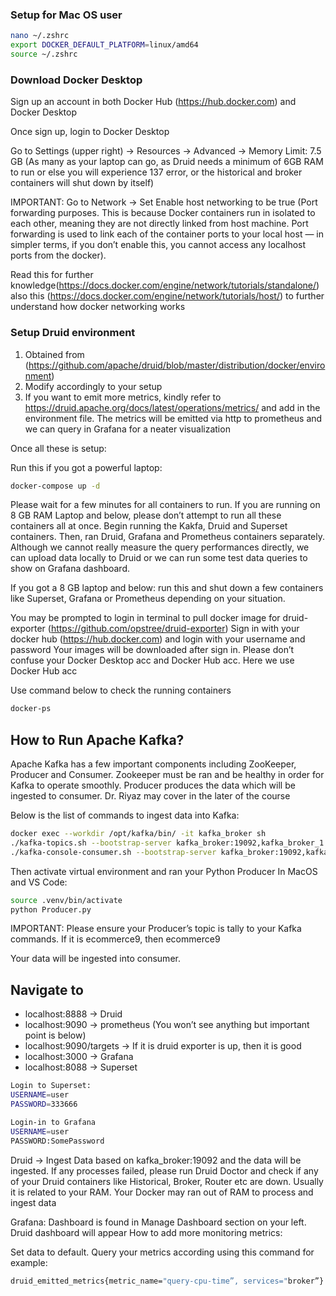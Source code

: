 ### Setup for Mac OS user

```bash
nano ~/.zshrc
export DOCKER_DEFAULT_PLATFORM=linux/amd64
source ~/.zshrc
```
### Download Docker Desktop 
Sign up an account in both Docker Hub (https://hub.docker.com) and Docker Desktop

Once sign up, login to Docker Desktop

Go to Settings (upper right) -> Resources -> Advanced -> Memory Limit: 7.5 GB (As many as your laptop can go, as Druid needs a minimum of 6GB RAM to run or else you will experience 137 error, or the historical and broker containers will shut down by itself)

IMPORTANT: Go to Network -> Set Enable host networking to be true (Port forwarding purposes. This is because Docker containers run in isolated to each other, meaning they are not directly linked from host machine. Port forwarding is used to link each of the container ports to your local host — in simpler terms, if you don’t enable this, you cannot access any localhost ports from the docker). 

Read this for further knowledge(https://docs.docker.com/engine/network/tutorials/standalone/) also this (https://docs.docker.com/engine/network/tutorials/host/) to further understand how docker networking works

### Setup Druid environment
1. Obtained from (https://github.com/apache/druid/blob/master/distribution/docker/environment)
2. Modify accordingly to your setup
3. If you want to emit more metrics, kindly refer to https://druid.apache.org/docs/latest/operations/metrics/ and add in the environment file. The metrics will be emitted via http to prometheus and we can query in Grafana for a neater visualization

Once all these is setup:

Run this if you got a powerful laptop:

```bash
docker-compose up -d
```

Please wait for a few minutes for all containers to run. If you are running on 8 GB RAM Laptop and below, please don’t attempt to run all these containers all at once. Begin running the Kakfa, Druid and Superset containers. Then, ran Druid, Grafana and Prometheus containers separately. Although we cannot really measure the query performances directly, we can upload data locally to Druid or we can run some test data queries to show on Grafana dashboard.

If you got a 8 GB laptop and below: run this and shut down a few containers like Superset, Grafana or Prometheus depending on your situation.

You may be prompted to login in terminal to pull docker image for druid-exporter (https://github.com/opstree/druid-exporter)
Sign in with your docker hub (https://hub.docker.com) and login with your username and password
Your images will be downloaded after sign in. Please don’t confuse your Docker Desktop acc and Docker Hub acc. Here we use Docker Hub acc

Use command below to check the running containers

```bash
docker-ps 
```

## How to Run Apache Kafka?

Apache Kafka has a few important components including ZooKeeper, Producer and Consumer. Zookeeper must be ran and be healthy in order for Kafka to operate smoothly. Producer produces the data which will be ingested to consumer. Dr. Riyaz may cover in the later of the course

Below is the list of commands to ingest data into Kafka:

```bash
docker exec --workdir /opt/kafka/bin/ -it kafka_broker sh
./kafka-topics.sh --bootstrap-server kafka_broker:19092,kafka_broker_1:19092 --create --topic ecommerce9
./kafka-console-consumer.sh --bootstrap-server kafka_broker:19092,kafka_broker_1:19092 --topic ecommerce9 —from-beginning --partition 0
```

Then activate virtual environment and ran your Python Producer
In MacOS and VS Code:

```bash
source .venv/bin/activate
python Producer.py
```

IMPORTANT: Please ensure your Producer’s topic is tally to your Kafka commands. If it is ecommerce9, then ecommerce9

Your data will be ingested into consumer.

## Navigate to 

- localhost:8888 -> Druid
- localhost:9090 -> prometheus (You won’t see anything but important point is below)
- localhost:9090/targets -> If it is druid exporter is up, then it is good
- localhost:3000 -> Grafana
- localhost:8088 -> Superset



```bash
Login to Superset:
USERNAME=user
PASSWORD=333666

Login-in to Grafana
USERNAME=user
PASSWORD:SomePassword
```

Druid -> Ingest Data based on kafka_broker:19092 and the data will be ingested. If any processes failed, please run Druid Doctor and check if any of your Druid containers like Historical, Broker, Router etc are down. Usually it is related to your RAM. Your Docker may ran out of RAM to process and ingest data

Grafana: Dashboard is found in Manage Dashboard section on your left. Druid dashboard will appear
How to add more monitoring metrics:

Set data to default. Query your metrics according using this command for example:

```bash
druid_emitted_metrics{metric_name="query-cpu-time”, services="broker”}
```
